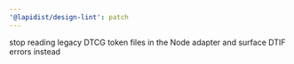 ```yaml
---
'@lapidist/design-lint': patch
---
```


stop reading legacy DTCG token files in the Node adapter and surface DTIF errors instead

